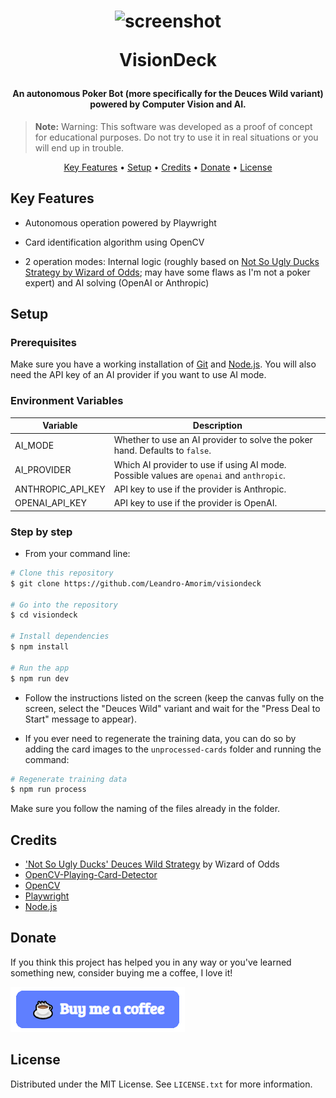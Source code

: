 <h1 align="center">

  ![screenshot](https://raw.githubusercontent.com/Leandro-Amorim/visiondeck/main/images/video.gif)

  VisionDeck
  <br>
</h1>

<h4 align="center">An autonomous Poker Bot (more specifically for the Deuces Wild variant) powered by Computer Vision and AI.</h4>

> **Note:**
> Warning: This software was developed as a proof of concept for educational purposes. Do not try to use it in real situations or you will end up in trouble.

<p align="center">
  <a href="#key-features">Key Features</a> •
  <a href="#setup">Setup</a> •
  <a href="#credits">Credits</a> •
  <a href="#donate">Donate</a> •
  <a href="#license">License</a>
</p>

## Key Features

* Autonomous operation powered by Playwright

* Card identification algorithm using OpenCV

* 2 operation modes: Internal logic (roughly based on [Not So Ugly Ducks Strategy by Wizard of Odds](https://wizardofodds.com/games/video-poker/strategy/deuces-wild/not-so-ugly-ducks/); may have some flaws as I'm not a poker expert) and AI solving (OpenAI or Anthropic)

## Setup

### Prerequisites

Make sure you have a working installation of [Git](https://git-scm.com) and [Node.js](https://nodejs.org/en/download/). You will also need the API key of an AI provider if you want to use AI mode.

### Environment Variables

| **Variable**      | **Description**                                                                              |
|-------------------|----------------------------------------------------------------------------------------------|
| AI_MODE           | Whether to use an AI provider to solve the poker hand. Defaults to ``false``.                |
| AI_PROVIDER       | Which AI provider to use if using AI mode. Possible values are ``openai`` and ``anthropic``. |
| ANTHROPIC_API_KEY | API key to use if the provider is Anthropic.                                                 |
| OPENAI_API_KEY    | API key to use if the provider is OpenAI.                                                    |

### Step by step

* From your command line:

```bash
# Clone this repository
$ git clone https://github.com/Leandro-Amorim/visiondeck

# Go into the repository
$ cd visiondeck

# Install dependencies
$ npm install

# Run the app
$ npm run dev
```

* Follow the instructions listed on the screen (keep the canvas fully on the screen, select the "Deuces Wild" variant and wait for the "Press Deal to Start" message to appear).

* If you ever need to regenerate the training data, you can do so by adding the card images to the ``unprocessed-cards`` folder and running the command:

```bash
# Regenerate training data
$ npm run process
```

Make sure you follow the naming of the files already in the folder.

## Credits

* ['Not So Ugly Ducks' Deuces Wild Strategy](https://wizardofodds.com/games/video-poker/strategy/deuces-wild/not-so-ugly-ducks/) by Wizard of Odds
* [OpenCV-Playing-Card-Detector](https://github.com/EdjeElectronics/OpenCV-Playing-Card-Detector)
* [OpenCV](https://opencv.org/)
* [Playwright](https://playwright.dev/)
* [Node.js](https://nodejs.org/en)

## Donate

If you think this project has helped you in any way or you've learned something new, consider buying me a coffee, I love it!

<a href="https://www.buymeacoffee.com/leandro.n.amorim" target="_blank"><img src="https://raw.githubusercontent.com/Leandro-Amorim/supafy/main/setup/img/coffee.png" alt="Buy Me A Coffee"></a>

## License

Distributed under the MIT License. See ``LICENSE.txt`` for more information.
